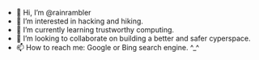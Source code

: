 - 👋 Hi, I’m @rainrambler
- 👀 I’m interested in hacking and hiking.
- 🌱 I’m currently learning trustworthy computing.
- 💞️ I’m looking to collaborate on building a better and safer cyperspace.
- 📫 How to reach me: Google or Bing search engine. ^_^

<!---
rainrambler/rainrambler is a ✨ special ✨ repository because its `README.md` (this file) appears on your GitHub profile.
You can click the Preview link to take a look at your changes.
--->
